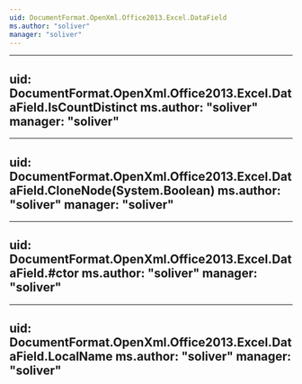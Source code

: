 ```yaml
---
uid: DocumentFormat.OpenXml.Office2013.Excel.DataField
ms.author: "soliver"
manager: "soliver"
---
```


---
uid: DocumentFormat.OpenXml.Office2013.Excel.DataField.IsCountDistinct
ms.author: "soliver"
manager: "soliver"
---

---
uid: DocumentFormat.OpenXml.Office2013.Excel.DataField.CloneNode(System.Boolean)
ms.author: "soliver"
manager: "soliver"
---

---
uid: DocumentFormat.OpenXml.Office2013.Excel.DataField.#ctor
ms.author: "soliver"
manager: "soliver"
---

---
uid: DocumentFormat.OpenXml.Office2013.Excel.DataField.LocalName
ms.author: "soliver"
manager: "soliver"
---
